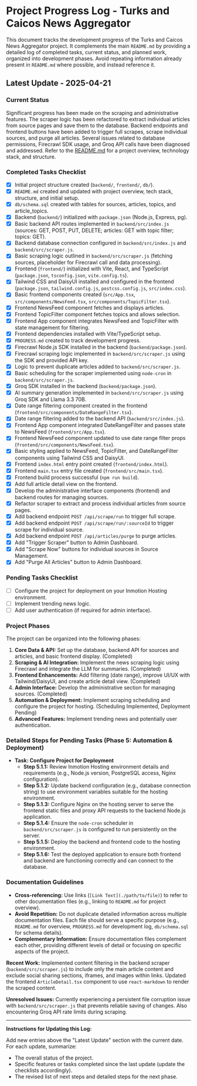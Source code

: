 # Project Progress Log - Turks and Caicos News Aggregator

This document tracks the development progress of the Turks and Caicos News Aggregator project. It complements the main `README.md` by providing a detailed log of completed tasks, current status, and planned work, organized into development phases. Avoid repeating information already present in `README.md` where possible, and instead reference it.

## Latest Update - 2025-04-21

### Current Status

Significant progress has been made on the scraping and administrative features. The scraper logic has been refactored to extract individual articles from source pages and save them to the database. Backend endpoints and frontend buttons have been added to trigger full scrapes, scrape individual sources, and purge all articles. Several issues related to database permissions, Firecrawl SDK usage, and Groq API calls have been diagnosed and addressed. Refer to the [README.md](./README.md) for a project overview, technology stack, and structure.

### Completed Tasks Checklist

- [x] Initial project structure created (`backend/`, `frontend/`, `db/`).
- [x] `README.md` created and updated with project overview, tech stack, structure, and initial setup.
- [x] `db/schema.sql` created with tables for sources, articles, topics, and article_topics.
- [x] Backend (`backend/`) initialized with `package.json` (Node.js, Express, pg).
- [x] Basic backend API routes implemented in `backend/src/index.js` (sources: GET, POST, PUT, DELETE; articles: GET with topic filter; topics: GET).
- [x] Backend database connection configured in `backend/src/index.js` and `backend/src/scraper.js`.
- [x] Basic scraping logic outlined in `backend/src/scraper.js` (fetching sources, placeholder for Firecrawl call and data processing).
- [x] Frontend (`frontend/`) initialized with Vite, React, and TypeScript (`package.json`, `tsconfig.json`, `vite.config.ts`).
- [x] Tailwind CSS and DaisyUI installed and configured in the frontend (`package.json`, `tailwind.config.js`, `postcss.config.js`, `src/index.css`).
- [x] Basic frontend components created (`src/App.tsx`, `src/components/NewsFeed.tsx`, `src/components/TopicFilter.tsx`).
- [x] Frontend NewsFeed component fetches and displays articles.
- [x] Frontend TopicFilter component fetches topics and allows selection.
- [x] Frontend App component integrates NewsFeed and TopicFilter with state management for filtering.
- [x] Frontend dependencies installed with Vite/TypeScript setup.
- [x] `PROGRESS.md` created to track development progress.
- [x] Firecrawl Node.js SDK installed in the backend (`backend/package.json`).
- [x] Firecrawl scraping logic implemented in `backend/src/scraper.js` using the SDK and provided API key.
- [x] Logic to prevent duplicate articles added to `backend/src/scraper.js`.
- [x] Basic scheduling for the scraper implemented using `node-cron` in `backend/src/scraper.js`.
- [x] Groq SDK installed in the backend (`backend/package.json`).
- [x] AI summary generation implemented in `backend/src/scraper.js` using Groq SDK and Llama 3.3 70B.
- [x] Date range filtering component created in the frontend (`frontend/src/components/DateRangeFilter.tsx`).
- [x] Date range filtering added to the backend API (`backend/src/index.js`).
- [x] Frontend App component integrated DateRangeFilter and passes state to NewsFeed (`frontend/src/App.tsx`).
- [x] Frontend NewsFeed component updated to use date range filter props (`frontend/src/components/NewsFeed.tsx`).
- [x] Basic styling applied to NewsFeed, TopicFilter, and DateRangeFilter components using Tailwind CSS and DaisyUI.
- [x] Frontend `index.html` entry point created (`frontend/index.html`).
- [x] Frontend `main.tsx` entry file created (`frontend/src/main.tsx`).
- [x] Frontend build process successful (`npm run build`).
- [x] Add full article detail view on the frontend.
- [x] Develop the administrative interface components (frontend) and backend routes for managing sources.
- [x] Refactor scraper to extract and process individual articles from source pages.
- [x] Add backend endpoint `POST /api/scrape/run` to trigger full scrape.
- [x] Add backend endpoint `POST /api/scrape/run/:sourceId` to trigger scrape for individual source.
- [x] Add backend endpoint `POST /api/articles/purge` to purge articles.
- [x] Add "Trigger Scraper" button to Admin Dashboard.
- [x] Add "Scrape Now" buttons for individual sources in Source Management.
- [x] Add "Purge All Articles" button to Admin Dashboard.

### Pending Tasks Checklist

- [ ] Configure the project for deployment on your Inmotion Hosting environment.
- [ ] Implement trending news logic.
- [ ] Add user authentication (if required for admin interface).

### Project Phases

The project can be organized into the following phases:

1.  **Core Data & API:** Set up the database, backend API for sources and articles, and basic frontend display. (Completed)
2.  **Scraping & AI Integration:** Implement the news scraping logic using Firecrawl and integrate the LLM for summaries. (Completed)
3.  **Frontend Enhancements:** Add filtering (date range), improve UI/UX with Tailwind/DaisyUI, and create article detail view. (Completed)
4.  **Admin Interface:** Develop the administrative section for managing sources. (Completed)
5.  **Automation & Deployment:** Implement scraping scheduling and configure the project for hosting. (Scheduling Implemented, Deployment Pending)
6.  **Advanced Features:** Implement trending news and potentially user authentication.

### Detailed Steps for Pending Tasks (Phase 5: Automation & Deployment)

*   **Task: Configure Project for Deployment**
    *   **Step 5.1.1:** Review Inmotion Hosting environment details and requirements (e.g., Node.js version, PostgreSQL access, Nginx configuration).
    *   **Step 5.1.2:** Update backend configuration (e.g., database connection string) to use environment variables suitable for the hosting environment.
    *   **Step 5.1.3:** Configure Nginx on the hosting server to serve the frontend static files and proxy API requests to the backend Node.js application.
    *   **Step 5.1.4:** Ensure the `node-cron` scheduler in `backend/src/scraper.js` is configured to run persistently on the server.
    *   **Step 5.1.5:** Deploy the backend and frontend code to the hosting environment.
    *   **Step 5.1.6:** Test the deployed application to ensure both frontend and backend are functioning correctly and can connect to the database.

### Documentation Guidelines

*   **Cross-referencing:** Use links (`[Link Text](./path/to/file)`) to refer to other documentation files (e.g., linking to `README.md` for project overview).
*   **Avoid Repetition:** Do not duplicate detailed information across multiple documentation files. Each file should serve a specific purpose (e.g., `README.md` for overview, `PROGRESS.md` for development log, `db/schema.sql` for schema details).
*   **Complementary Information:** Ensure documentation files complement each other, providing different levels of detail or focusing on specific aspects of the project.

**Recent Work:** Implemented content filtering in the backend scraper (`backend/src/scraper.js`) to include only the main article content and exclude social sharing sections, iframes, and images within links. Updated the frontend `ArticleDetail.tsx` component to use `react-markdown` to render the scraped content.

**Unresolved Issues:** Currently experiencing a persistent file corruption issue with `backend/src/scraper.js` that prevents reliable saving of changes. Also encountering Groq API rate limits during scraping.

---

**Instructions for Updating this Log:**

Add new entries above the "Latest Update" section with the current date. For each update, summarize:
*   The overall status of the project.
*   Specific features or tasks completed since the last update (update the checklists accordingly).
*   The revised list of next steps and detailed steps for the next phase.
